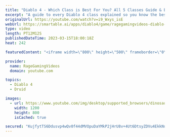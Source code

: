 ```yaml
---
title: "Diablo 4 - Which Class is Best For You? All 5 Classes Guide & Breakdown - Necromancer, Druid & More!"
excerpt: "A guide to every Diablo 4 class explained so you know the best one! Enjoy! Support us on Patreon: http://bit.ly/1FUac4S Hunters ..."
originalUrl: https://youtube.com/watch?v=i9_Wxys_isE
webUrl: https://smartable.ai/apps/diablo4/game/ragegamingvideos-diablo-4-which-class-is-best-for-you-all-5-classes-guide-breakdown-necromancer-druid-more/
type: video
length: PT12M12S
publishedDateTime: 2023-03-15T18:00:18Z
heat: 242

featuredContent: "<iframe width=\"800\" height=\"500\" frameborder=\"0\" src=\"https://www.youtube.com/embed/i9_Wxys_isE\" allow=\"accelerometer; autoplay; encrypted-media; gyroscope; picture-in-picture\" allowfullscreen></iframe>"

provider:
  name: RageGamingVideos
  domain: youtube.com

topics:
  - Diablo 4
  - Druid

images:
  - url: https://www.youtube.com/img/desktop/supported_browsers/dinosaur.png
    width: 1200
    height: 800
    isCached: true

secured: "KujfytTS6Ddusvp4wQv0f44dMVOpuDaYMkP2jHrU8v+4Ut6DtsyZDVu4EkkNuPV5rPxs+Mafl4QTN8wX0uGQch1NT/tF/eFHs92NFB5T+IpxNiVVsm5WGwAqa6hHbszTWCirD0/Ju+dC3DF8y1rIe+gHn/N5l+mfQWpXfAP2Rcgn3vbO1mLsXmtFOO3WYxcTmOxhurbyzC8qzPi9ibGdKWrXDbgThgHnWv8rJqIXajXP616VbVQC0Wuzzh63lndfC7vvBwzZzmwFuEoSTK76p6sSJO8J69qZwnt6Vieu/S9qHVFWmqU9tZouoPY2zGoDzmSOQbk51x8jOLjZFFcaJfEw8Fl56u+fLdMd9G/SMbPyzxPtSsIAO3isT6q3dEb5mz1FvMr5kxBKXr11yU8sJu1dphkmmrTeMyCgv72NjPU=;96uJVra7yErxXDsa/zmNXA=="
---
```


